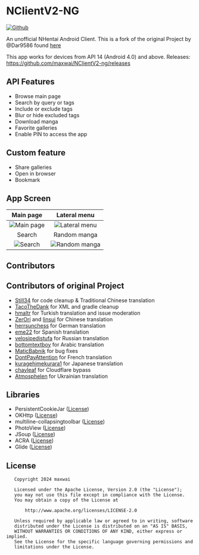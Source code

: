 # NClientV2-NG

[![Github](https://img.shields.io/github/v/release/maxwai/NClientV2-ng.svg?logo=github)](https://github.com/maxwai/NClientV2-ng/releases/latest)

An unofficial NHentai Android Client. This is a fork of the original Project by @Dar9586 found [here](https://github.com/Dar9586/NClientV2)

This app  works for devices from API 14 (Android 4.0) and above.
Releases: <https://github.com/maxwai/NClientV2-ng/releases>

## API Features

- Browse main page
- Search by query or tags
- Include or exclude tags
- Blur or hide excluded tags
- Download manga
- Favorite galleries
- Enable PIN to access the app

## Custom feature

- Share galleries
- Open in browser
- Bookmark

## App Screen

Main page|Lateral menu
:-:|:-:
![Main page](https://raw.githubusercontent.com/maxwai/NClientV2-ng/master/fastlane/metadata/android/en-US/images/phoneScreenshots/img1.jpg)|![Lateral menu](https://raw.githubusercontent.com/maxwai/NClientV2-ng/master/fastlane/metadata/android/en-US/images/phoneScreenshots/img2.jpg)
Search|Random manga
![Search](https://raw.githubusercontent.com/maxwai/NClientV2-ng/master/fastlane/metadata/android/en-US/images/phoneScreenshots/img3.jpg)|![Random manga](https://raw.githubusercontent.com/maxwai/NClientV2-ng/master/fastlane/metadata/android/en-US/images/phoneScreenshots/img4.jpg)

## Contributors

## Contributors of original Project

- [Still34](https://github.com/Still34) for code cleanup & Traditional Chinese translation
- [TacoTheDank](https://github.com/TacoTheDank) for XML and gradle cleanup
- [hmaltr](https://github.com/hmaltr) for Turkish translation and issue moderation
- [ZerOri](https://github.com/ZerOri) and [linsui](https://github.com/linsui) for Chinese translation
- [herrsunchess](https://github.com/herrsunchess) for German translation
- [eme22](https://github.com/herrsunchess) for Spanish translation
- [velosipedistufa](https://github.com/velosipedistufa) for Russian translation
- [bottomtextboy](https://github.com/bottomtextboy) for Arabic translation
- [MaticBabnik](https://github.com/MaticBabnik) for bug fixes
- [DontPayAttention](https://github.com/DontPayAttention) for French translation
- [kuragehimekurara1](https://github.com/kuragehimekurara1) for Japanese translation
- [chayleaf](https://github.com/chayleaf) for Cloudflare bypass
- [Atmosphelen](https://github.com/Atmosphelen) for Ukrainian translation

## Libraries

- PersistentCookieJar ([License](https://github.com/franmontiel/PersistentCookieJar/blob/master/LICENSE.txt))
- OKHttp ([License](https://github.com/square/okhttp/blob/master/LICENSE.txt))
- multiline-collapsingtoolbar ([License](https://github.com/opacapp/multiline-collapsingtoolbar/blob/master/LICENSE))
- PhotoView ([License](https://github.com/chrisbanes/PhotoView/blob/master/LICENSE))
- JSoup ([License](https://github.com/jhy/jsoup/blob/master/LICENSE))
- ACRA ([License](https://github.com/ACRA/acra/blob/master/LICENSE))
- Glide ([License](https://github.com/bumptech/glide/blob/master/LICENSE))

## License

```text
   Copyright 2024 maxwai

   Licensed under the Apache License, Version 2.0 (the "License");
   you may not use this file except in compliance with the License.
   You may obtain a copy of the License at

       http://www.apache.org/licenses/LICENSE-2.0

   Unless required by applicable law or agreed to in writing, software
   distributed under the License is distributed on an "AS IS" BASIS,
   WITHOUT WARRANTIES OR CONDITIONS OF ANY KIND, either express or implied.
   See the License for the specific language governing permissions and
   limitations under the License.
```
